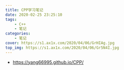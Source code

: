 ```yaml
---
title: CPP学习笔记
date: 2020-02-25 23:25:10
tags:
    - C++
    - 笔记
categories: 
    - 笔记
cover: https://s1.ax1x.com/2020/04/06/GrHIAg.jpg
top_img: https://s1.ax1x.com/2020/04/06/Gr5N4I.jpg
---
```



- https://yang66995.github.io/CPP/

